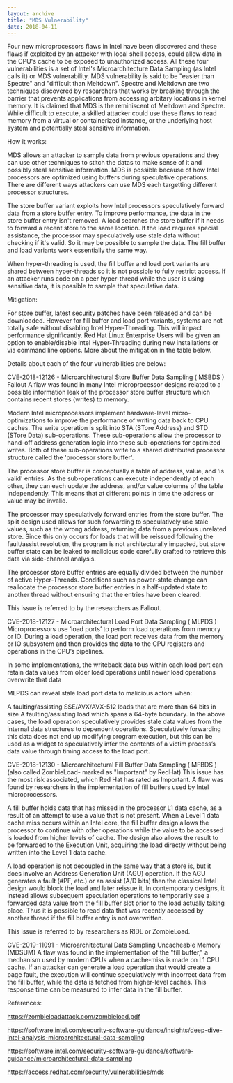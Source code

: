 ```yaml
---
layout: archive
title: "MDS Vulnerability"
date: 2018-04-11
---
```



Four new microprocessors flaws in Intel have been discovered and these flaws if exploited by an attacker with local shell access, could allow data in the CPU's cache to be exposed to unauthorized access. All these four vulnerabilities is a set of Intel's Microarchitecture Data Sampling (as Intel calls it) or MDS vulnerability. MDS vulnerability is said to be "easier than Spectre" and "difficult than Meltdown". Spectre and Meltdown are two techniques discovered by researchers that works by breaking through the barrier that prevents applications from accessing arbitary locations in kernel memory. It is claimed that MDS is the reminiscent of Meltdown and Spectre. While difficult to execute, a skilled attacker could use these flaws to read memory from a virtual or containerized instance, or the underlying host system and potentially steal sensitive information.

How it works:

MDS allows an attacker to sample data from previous operations and they can use other techniques to stitch the datas to make sense of it and possibly steal sensitive information. MDS is possible because of how Intel processors are optimized using buffers during speculative operations. There are different ways attackers can use MDS each targetting different processor structures.

The store buffer variant exploits how Intel processors speculatively forward data from a store buffer entry. To improve performance, the data in the store buffer entry isn't removed. A load searches the store buffer if it needs to forward a recent store to the same location. If the load requires special assistance, the processor may speculatively use stale data without checking if it's valid. So it may be possible to sample the data. The fill buffer and load variants work essentially the same way.

When hyper-threading is used, the fill buffer and load port variants are shared between hyper-threads so it is not possible to fully restrict access. If an attacker runs code on a peer hyper-thread while the user is using sensitive data, it is possible to sample that speculative data.



Mitigation:

For store buffer, latest security patches have been released and can be downloaded. However for fill buffer and load port variants, systems are not totally safe without disabling Intel Hyper-Threading. This will impact performance significantly. Red Hat Linux Enterprise Users will be given an option to enable/disable Intel Hyper-Threading during new installations or via command line options. More about the mitigation in the table below.


Details about each of the four vulnerabilities are below:


CVE-2018-12126 - Microarchitectural Store Buffer Data Sampling ( MSBDS ) Fallout
A flaw was found in many Intel microprocessor designs related to a possible information leak of the processor store buffer structure which contains recent stores (writes) to memory.

Modern Intel microprocessors implement hardware-level micro-optimizations to improve the performance of writing data back to CPU caches. The write operation is split into STA (STore Address) and STD (STore Data) sub-operations. These sub-operations allow the processor to hand-off address generation logic into these sub-operations for optimized writes. Both of these sub-operations write to a shared distributed processor structure called the 'processor store buffer'.

The processor store buffer is conceptually a table of address, value, and 'is valid' entries. As the sub-operations can execute independently of each other, they can each update the address, and/or value columns of the table independently. This means that at different points in time the address or value may be invalid.


The processor may speculatively forward entries from the store buffer. The split design used allows for such forwarding to speculatively use stale values, such as the wrong address, returning data from a previous unrelated store. Since this only occurs for loads that will be reissued following the fault/assist resolution, the program is not architecturally impacted, but store buffer state can be leaked to malicious code carefully crafted to retrieve this data via side-channel analysis.

The processor store buffer entries are equally divided between the number of active Hyper-Threads. Conditions such as power-state change can reallocate the processor store buffer entries in a half-updated state to another thread without ensuring that the entries have been cleared.

This issue is referred to by the researchers as Fallout.


CVE-2018-12127 - Microarchitectural Load Port Data Sampling ( MLPDS )
Microprocessors use ‘load ports’ to perform load operations from memory or IO. During a load operation, the load port receives data from the memory or IO subsystem and then provides the data to the CPU registers and operations in the CPU’s pipelines.

In some implementations, the writeback data bus within each load port can retain data values from older load operations until newer load operations overwrite that data

MLPDS can reveal stale load port data to malicious actors when:

A faulting/assisting SSE/AVX/AVX-512 loads that are more than 64 bits in size 
A faulting/assisting load which spans a 64-byte boundary.
In the above cases, the load operation speculatively provides stale data values from the internal data structures to dependent operations. Speculatively forwarding this data does not end up modifying program execution, but this can be used as a widget to speculatively infer the contents of a victim process’s data value through timing access to the load port.


CVE-2018-12130 - Microarchitectural Fill Buffer Data Sampling ( MFBDS ) (also called ZombieLoad- marked as "Important" by RedHat)
This issue has the most risk associated, which Red Hat has rated as Important. A flaw was found by researchers in the implementation of fill buffers used by Intel microprocessors.

A fill buffer holds data that has missed in the processor L1 data cache, as a result of an attempt to use a value that is not present. When a Level 1 data cache miss occurs within an Intel core, the fill buffer design allows the processor to continue with other operations while the value to be accessed is loaded from higher levels of cache. The design also allows the result to be forwarded to the Execution Unit, acquiring the load directly without being written into the Level 1 data cache.

A load operation is not decoupled in the same way that a store is, but it does involve an Address Generation Unit (AGU) operation. If the AGU generates a fault (#PF, etc.) or an assist (A/D bits) then the classical Intel design would block the load and later reissue it. In contemporary designs, it instead allows subsequent speculation operations to temporarily see a forwarded data value from the fill buffer slot prior to the load actually taking place. Thus it is possible to read data that was recently accessed by another thread if the fill buffer entry is not overwritten.

This issue is referred to by researchers as RIDL or ZombieLoad.

CVE-2019-11091 - Microarchitectural Data Sampling Uncacheable Memory (MDSUM)
A flaw was found in the implementation of the "fill buffer," a mechanism used by modern CPUs when a cache-miss is made on L1 CPU cache. If an attacker can generate a load operation that would create a page fault, the execution will continue speculatively with incorrect data from the fill buffer, while the data is fetched from higher-level caches. This response time can be measured to infer data in the fill buffer.

References:

https://zombieloadattack.com/zombieload.pdf

https://software.intel.com/security-software-guidance/insights/deep-dive-intel-analysis-microarchitectural-data-sampling

https://software.intel.com/security-software-guidance/software-guidance/microarchitectural-data-sampling

https://access.redhat.com/security/vulnerabilities/mds